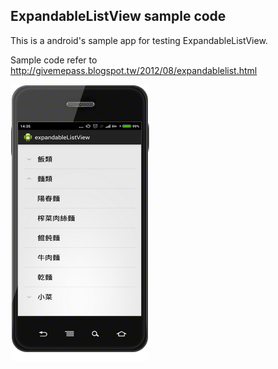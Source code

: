 ExpandableListView sample code
-----------------------------------
This is a android's sample app for testing ExpandableListView.


Sample code refer to http://givemepass.blogspot.tw/2012/08/expandablelist.html

![github](https://github.com/DeanHuangTW/AndroidExpandableListView/blob/master/screenshot.png "github")